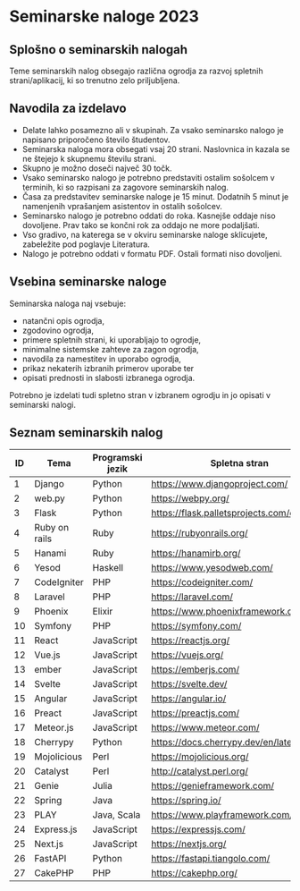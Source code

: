 # Seminarske naloge 2023

## Splošno o seminarskih nalogah
Teme seminarskih nalog obsegajo različna ogrodja za razvoj spletnih strani/aplikacij, ki
so trenutno zelo priljubljena.

## Navodila za izdelavo

- Delate lahko posamezno ali v skupinah. Za vsako seminarsko nalogo je napisano priporočeno število študentov.
- Seminarska naloga mora obsegati vsaj 20 strani. Naslovnica in kazala se ne štejejo k skupnemu številu strani.
- Skupno je možno doseči največ 30 točk.
- Vsako seminarsko nalogo je potrebno predstaviti ostalim sošolcem v terminih, ki so razpisani za zagovore seminarskih nalog.
- Časa za predstavitev seminarske naloge je 15 minut. Dodatnih 5 minut je namenjenih vprašanjem asistentov in ostalih sošolcev.
- Seminarsko nalogo je potrebno oddati do roka. Kasnejše oddaje niso dovoljene. Prav tako se končni rok za oddajo ne more podaljšati.
- Vso gradivo, na katerega se v okviru seminarske naloge sklicujete, zabeležite pod poglavje Literatura.
- Nalogo je potrebno oddati v formatu PDF. Ostali formati niso dovoljeni.

## Vsebina seminarske naloge

Seminarska naloga naj vsebuje:
- natančni opis ogrodja,
- zgodovino ogrodja,
- primere spletnih strani, ki uporabljajo to ogrodje,
- minimalne sistemske zahteve za zagon ogrodja,
- navodila za namestitev in uporabo ogrodja,
- prikaz nekaterih izbranih primerov uporabe ter
- opisati prednosti in slabosti izbranega ogrodja.

Potrebno je izdelati tudi spletno stran v izbranem ogrodju in jo opisati v seminarski nalogi.

## Seznam seminarskih nalog

| ID  | Tema          | Programski jezik | Spletna stran                               | Št. študentov |
|-----|---------------|------------------|---------------------------------------------|---------------|
| 1   | Django        | Python           | https://www.djangoproject.com/              | 3             |
| 2   | web.py        | Python           | https://webpy.org/                          | 2             |
| 3   | Flask         | Python           | https://flask.palletsprojects.com/en/2.2.x/ | 2             |
| 4   | Ruby on rails | Ruby             | https://rubyonrails.org/                    | 3             |
| 5   | Hanami        | Ruby             | https://hanamirb.org/                       | 2             |
| 6   | Yesod         | Haskell          | https://www.yesodweb.com/                   | 2             |
| 7   | CodeIgniter   | PHP              | https://codeigniter.com/                    | 3             |
| 8   | Laravel       | PHP              | https://laravel.com/                        | 3             |
| 9   | Phoenix       | Elixir           | https://www.phoenixframework.org/           | 3             |
| 10  | Symfony       | PHP              | https://symfony.com/                        | 2             |
| 11  | React         | JavaScript       | https://reactjs.org/                        | 3             |
| 12  | Vue.js        | JavaScript       | https://vuejs.org/                          | 3             |
| 13  | ember         | JavaScript       | https://emberjs.com/                        | 3             |
| 14  | Svelte        | JavaScript       | https://svelte.dev/                         | 3             |
| 15  | Angular       | JavaScript       | https://angular.io/                         | 3             |
| 16  | Preact        | JavaScript       | https://preactjs.com/                       | 3             |
| 17  | Meteor.js     | JavaScript       | https://www.meteor.com/                     | 3             |
| 18  | Cherrypy      | Python           | https://docs.cherrypy.dev/en/latest/        | 2             |
| 19  | Mojolicious   | Perl             | https://mojolicious.org/                    | 2             |
| 20  | Catalyst      | Perl             | http://catalyst.perl.org/                   | 2             |
| 21  | Genie         | Julia            | https://genieframework.com/                 | 3             |
| 22  | Spring        | Java             | https://spring.io/                          | 2             |
| 23  | PLAY          | Java, Scala      | https://www.playframework.com/              | 3             |
| 24  | Express.js    | JavaScript       | https://expressjs.com/                      | 2             |
| 25  | Next.js       | JavaScript       | https://nextjs.org/                         | 3             |
| 26  | FastAPI       | Python           | https://fastapi.tiangolo.com/               | 2             |
| 27  | CakePHP       | PHP              | https://cakephp.org/                        | 3             |
